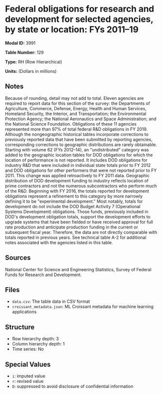 # Federal obligations for research and development for selected agencies, by state or location: FYs 2011&#8211;19

**Modal ID:** 3991

**Table Number:** 129

**Type:** RH (Row Hierarchical)

**Units:** (Dollars in millions)

## Notes

Because of rounding, detail may not add to total. Eleven agencies are required to report data for this section of the survey: the Departments of Agriculture, Commerce, Defense, Energy, Health and Human Services, Homeland Security, the Interior, and Transportation; the Environmental Protection Agency; the National Aeronautics and Space Administration; and the National Science Foundation. Obligations of these 11 agencies represented more than 97% of total federal R&D obligations in FY 2019. Although the nongeographic historical tables incorporate corrections to previously reported data that have been submitted by reporting agencies, corresponding corrections to geographic distributions are rarely obtainable. Starting with volume 62 (FYs 2012–14), an "undistributed" category was added to the geographic location tables for DOD obligations for which the location of performance is not reported. It includes DOD obligations for industry R&D that were included in individual state totals prior to FY 2012 and DOD obligations for other performers that were not reported prior to FY 2011. This change was applied retroactively to FY 2011 data. Geographic distribution of DOD development funding to industry reflects location of prime contractors and not the numerous subcontractors who perform much of the R&D. Beginning with FY 2016, the totals reported for development obligations represent a refinement to this category by more narrowly defining it to be "experimental development." Most notably, totals for development do not include the DOD Budget Activity 7 (Operational Systems Development) obligations. Those funds, previously included in DOD's development obligation totals, support the development efforts to upgrade systems that have been fielded or have received approval for full rate production and anticipate production funding in the current or subsequent fiscal year. Therefore, the data are not directly comparable with totals reported in previous years. See technical table A-2 for additional notes associated with the agencies listed in this table.

## Sources

National Center for Science and Engineering Statistics, Survey of Federal Funds for Research and Development.

## Files

- `data.csv`: The table data in CSV format
- `croissant_metadata.json`: ML Croissant metadata for machine learning applications

## Structure

- Row hierarchy depth: 3
- Column hierarchy depth: 1
- Time series: No

## Special Values

- `i`: imputed value
- `r`: revised value
- `D`: suppressed to avoid disclosure of confidential information
